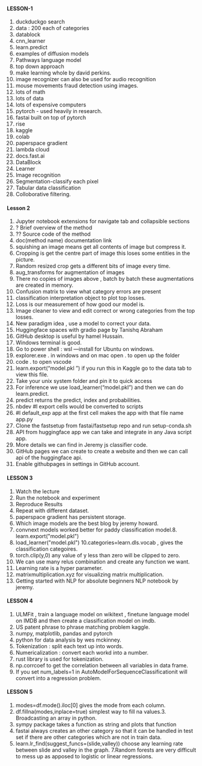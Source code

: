 #### LESSON-1
1. duckduckgo search
2. data : 200 each of categories
3. datablock
4. cnn_learner
5. learn.predict
6. examples of diffusion models
7. Pathways language model
8. top down approach 
9. make learning whole by david perkins.
10. image recognizer can also be used for audio recognition
11. mouse movements fraud detection using images.
12. lots of math
13. lots of data
14. lots of expensive computers
15. pytorch - used heavily in research.
16. fastai built on top of pytorch
17. rise
18. kaggle
19. colab
20. paperspace gradient
21. lambda cloud
22. docs.fast.ai
23. DataBlock
24. Learner
25. Image recognition
26. Segmentation-classify each pixel
27. Tabular data classification
28. Colloborative filtering.

#### Lesson 2
1. Jupyter notebook extensions for navigate tab and collapsible sections
2. ? Brief overview of the method
3. ?? Source code of the method
4. doc(method name) documentation link
5. squishing an image means get all contents of image but compress it.
6. Cropping is get the centre part of image this loses some entities in the picture.
7. Random resized crop gets a different bits of image every time.
8. aug_transforms for augmentation of images
9. There no copies of images above , batch by batch these augmentations are created in memory.
10. Confusion matrix to view what category errors are present
11. classification interpretation object to plot top losses.
12. Loss is our measurement of how good our model is.
13. Image cleaner to view and edit correct or wrong categories from the top losses.
14. New paradigm idea , use a model to correct your data.
15. Huggingface spaces with gradio page by Tanishq Abraham
16. GitHub desktop is useful by hamel Hussain.
17. Windows terminal is good.
18. Go to power shell : wsl —install for Ubuntu on windows.
19. explorer.exe . in windows and on mac open . to open up the folder
20. code . to open vscode 
21. learn.export(“model.pkl ”) if you run this in Kaggle go to the data tab to view this file.
22. Take your unix system folder and pin it to quick access
23. For inference we use load_learner(“model.pkl”) and then we can do learn.predict.
24. predict returns the predict, index and probabilities.
25. nbdev #l export cells would be converted to scripts
26. #l default_exp app at the first cell makes the app with that file name app.py
27. Clone the fastsetup from fastai/fastsetup repo and run setup-conda.sh
28. API from huggingface app we can take and integrate in any Java script app.
29. More details we can find in Jeremy js classifier code.
30. GitHub pages we can create to create a website and then we can call api of the huggingface api.
31. Enable githubpages in settings in GitHub account.

#### LESSON 3
1. Watch the lecture
2. Run the notebook and experiment
3. Reproduce Results
4. Repeat with different dataset.
5. paperspace gradient has persistent storage.
6. Which image models are the best blog by jeremy howard.
7. convnext models worked better for paddy classification model.8. learn.export("model.pkl")
9. load_learner("model.pkl")
10.categories=learn.dls.vocab , gives the classification categoires.
11. torch.clip(y,0) any value of y less than zero will be clipped to zero.
12. We can use many relus combination and create any function we want.
13. Learning rate is a hyper parameter.
14. matrixmultiplication.xyz for visualizing matrix multiplication.
15. Getting started with NLP for absolute beginners NLP notebook by jeremy.

#### LESSON 4

1. ULMFit , train a language model on wikitext , finetune language model on IMDB and then create a classification model on imdb.
2. US patent phrase to phrase matching problem kaggle.
3. numpy, matplotlib, pandas and pytorch
4. python for data analysis by wes mckinney.
5. Tokenization : split each text up into words.
6. Numericalization : convert each workd into a number.
7. rust library is used for tokenization.
8. np.corrcoef to get the correlation between all variables in data frame.
9. If you set num_labels=1 in AutoModelForSequenceClassificationit will convert into a regression problem.

#### LESSON 5
1. modes=df.mode().iloc[0] gives the mode from each column.
2. df.fillna(modes,inplace=true) simplest way to fill na values.3. Broadcasting an array in python.
4. sympy package takes a function as string and plots that function
5. fastai always creates an other category so that it can be handled in test set if there are other categories which are not in train data. 
6. learn.lr_find(suggest_funcs=(slide,valley)) choose any learning rate between slide and valley in the graph.
7.Random forests are very difficult to mess up as apposed to logistic or linear regressions. 
